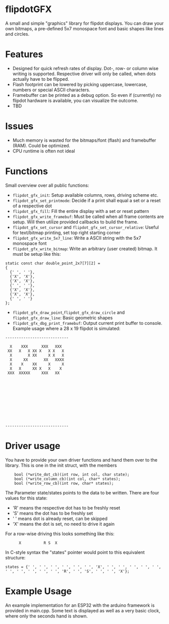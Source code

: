 # flipdotGFX
A small and simple "graphics" library for flipdot displays. You can draw your own bitmaps, a pre-defined 5x7 monospace font and basic shapes like lines and circles.

# Features
- Designed for quick refresh rates of display. Dot-, row- or column wise writing is supported. Respective driver will only be called, when dots actually have to be flipped.
- Flash footprint can be lowered by picking uppercase, lowercase, numbers or special ASCII characters.
- Framebuffer can be printed as a debug option. So even if (currently) no flipdot hardware is available, you can visualize the outcome.
- TBD

# Issues
- Much memory is wasted for the bitmaps/font (flash) and framebuffer (RAM). Could be optimized.
- CPU runtime is often not ideal


# Functions
Small overview over all public functions:
- ```flipdot_gfx_init```: Setup available columns, rows, driving scheme etc.
- ```flipdot_gfx_set_printmode```: Decide if a print shall equal a set or a reset of a respective dot
- ```flipdot_gfx_fill```: Fill the entire display with a set or reset pattern
- ```flipdot_gfx_write_framebuf```: Must be called when all frame contents are setup. Will then utilize provided callbacks to build the frame.
- ```flipdot_gfx_set_cursor``` and ```flipdot_gfx_set_cursor_relative```: Useful for text/bitmap printing, set top right starting corner
- ```flipdot_gfx_write_5x7_line```: Write a ASCII string with the 5x7 monospace font
- ```flipdot_gfx_write_bitmap```: Write an arbitrary (user created) bitmap. It must be setup like this:
```
static const char double_point_2x7[7][2] =
{
  {' ', ' '},
  {'X', 'X'},
  {'X', 'X'},
  {' ', ' '},
  {'X', 'X'},
  {'X', 'X'},
  {' ', ' '}
};
```
- ```flipdot_gfx_draw_point```,```flipdot_gfx_draw_circle``` and ```flipdot_gfx_draw_line```: Basic geometric shapes
- ```flipdot_gfx_dbg_print_framebuf```: Output current print buffer to console. Example usage where a 28 x 19 flipdot is simulated:
```
----------------------------

  X    XXX      XXX   XXX   
 XX   X   X XX X   X X   X
  X       X XX     X X   X
  X     XX       XX   XXXX
  X    X    XX     X     X
  X   X     XX X   X    X
 XXX  XXXXX     XXX   XX    











----------------------------
```
# Driver usage
You have to provide your own driver functions and hand them over to the library. This is one in the init struct, with the members
```
    bool (*write_dot_cb)(int row, int col, char state);
    bool (*write_column_cb)(int col, char* states);
    bool (*write_row_cb)(int row, char* states);
```
The Parameter state/states points to the data to be written.
There are four values for this state:
- 'R' means the respective dot has to be freshly reset 
- 'S' means the dot has to be freshly set
- ' ' means dot is already reset, can be skipped
- 'X' means the dot is set, no need to drive it again

For a row-wise driving this looks something like this:
```
      X          R S  X
```
In C-style syntax the "states" pointer would point to this equivalent structure:
```
states = {' ', ' ', ' ', ' ', ' ', ' ', 'X', ' ', ' ', ' ', ' ', ' ', ' ', ' ', ' ', ' ', ' ', 'R', ' ', 'S', ' ', ' ', 'X'};
```

# Example Usage
An example implementation for an ESP32 with the arduino framework is provided in main.cpp. Some text is displayed as well as a very basic clock, where only the seconds hand is shown.